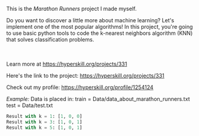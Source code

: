 This is the *Marathon Runners* project I made myself.


<p>Do you want to discover a little more about machine learning? Let's implement one of the most popular algorithms! In this project, you're going to use basic python tools to code the k-nearest neighbors algorithm (KNN) that solves classification problems.</p><br/><br/>Learn more at <a href="https://hyperskill.org/projects/331?utm_source=ide&utm_medium=ide&utm_campaign=ide&utm_content=project-card">https://hyperskill.org/projects/331</a>

Here's the link to the project: https://hyperskill.org/projects/331

Check out my profile: https://hyperskill.org/profile/1254124

_Example:_
Data is placed in:
train = Data/data_about_marathon_runners.txt
test = Data/test.txt

```python
Result with k = 1: [1, 0, 0]
Result with k = 3: [1, 0, 1]
Result with k = 5: [1, 0, 1]
```